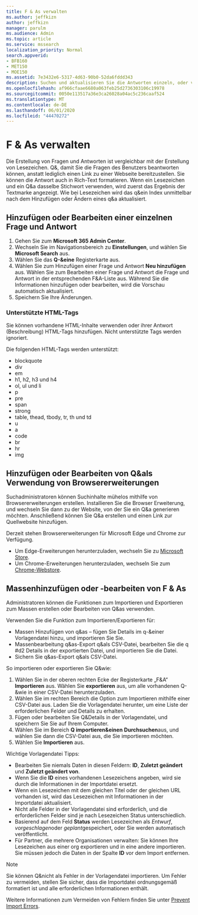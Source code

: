 ```yaml
---
title: F & As verwalten
ms.author: jeffkizn
author: jeffkizn
manager: parulm
ms.audience: Admin
ms.topic: article
ms.service: mssearch
localization_priority: Normal
search.appverid:
- BFB160
- MET150
- MOE150
ms.assetid: 7e3432e6-5317-4d63-90b0-52da6fddd343
description: Suchen und aktualisieren Sie die Antworten einzeln, oder verwenden Sie die verfügbaren Microsoft-Such Tools, um Q&als alle gleichzeitig zu bearbeiten.
ms.openlocfilehash: af966cfaae6680a063feb25d2736303106c19978
ms.sourcegitcommit: 0050e113517a36e3ca26028a04ac5c236caaf524
ms.translationtype: MT
ms.contentlocale: de-DE
ms.lasthandoff: 06/01/2020
ms.locfileid: "44470272"
---
```

# <a name="manage-qas"></a>F & As verwalten

Die Erstellung von Fragen und Antworten ist vergleichbar mit der Erstellung von Lesezeichen. Q&, damit Sie die Fragen des Benutzers beantworten können, anstatt lediglich einen Link zu einer Webseite bereitzustellen. Sie können die Antwort auch in Rich-Text formatieren. Wenn ein Lesezeichen und ein Q&a dasselbe Stichwort verwenden, wird zuerst das Ergebnis der Textmarke angezeigt. Wie bei Lesezeichen wird das q&ein Index unmittelbar nach dem Hinzufügen oder Ändern eines q&a aktualisiert.

## <a name="add-or-edit-a-single-qa"></a>Hinzufügen oder Bearbeiten einer einzelnen Frage und Antwort

1. Gehen Sie zum **Microsoft 365 Admin Center**.
1. Wechseln Sie im Navigationsbereich zu **Einstellungen**, und wählen Sie **Microsoft Search** aus.
1. Wählen Sie das **Q-&eine** Registerkarte aus.
1. Wählen Sie zum Hinzufügen einer Frage und Antwort **Neu hinzufügen** aus.
Wählen Sie zum Bearbeiten einer Frage und Antwort die Frage und Antwort in der entsprechenden F&A-Liste aus. Während Sie die Informationen hinzufügen oder bearbeiten, wird die Vorschau automatisch aktualisiert.
1. Speichern Sie Ihre Änderungen.

### <a name="supported-html-tags"></a>Unterstützte HTML-Tags

Sie können vorhandene HTML-Inhalte verwenden oder ihrer Antwort (Beschreibung) HTML-Tags hinzufügen. Nicht unterstützte Tags werden ignoriert.

Die folgenden HTML-Tags werden unterstützt:

- blockquote
- div
- em
- h1, h2, h3 und h4
- ol, ul und li
- p
- pre
- span
- strong
- table, thead, tbody, tr, th und td
- u
- a
- code
- br
- hr
- img

## <a name="add-or-edit-qas-using-browser-extensions"></a>Hinzufügen oder Bearbeiten von Q&als Verwendung von Browsererweiterungen

Suchadministratoren können Suchinhalte mühelos mithilfe von Browsererweiterungen erstellen. Installieren Sie die Browser Erweiterung, und wechseln Sie dann zu der Website, von der Sie ein Q&a generieren möchten. Anschließend können Sie Q&a erstellen und einen Link zur Quellwebsite hinzufügen.

Derzeit stehen Browsererweiterungen für Microsoft Edge und Chrome zur Verfügung.

- Um Edge-Erweiterungen herunterzuladen, wechseln Sie zu [Microsoft Store](https://www.microsoft.com/p/microsoft-search-content-creator/9nrqdbcbwq55?activetab=pivot:overviewtab).
- Um Chrome-Erweiterungen herunterzuladen, wechseln Sie zum [Chrome-Webstore](https://chrome.google.com/webstore/detail/microsoft-search-content/nocnablpaoeecfmfnjoheefkogmleipm).

## <a name="bulk-add-or-edit-qas"></a>Massenhinzufügen oder -bearbeiten von F & As

Administratoren können die Funktionen zum Importieren und Exportieren zum Massen erstellen oder Bearbeiten von Q&as verwenden.

Verwenden Sie die Funktion zum Importieren/Exportieren für:

- Massen Hinzufügen von q&as – fügen Sie Details im q-&einer Vorlagendatei hinzu, und importieren Sie Sie.
- Massenbearbeitung q&as-Export q&als CSV-Datei, bearbeiten Sie die q #d2 Details in der exportierten Datei, und importieren Sie die Datei.
- Sichern Sie q&as-Export q&als CSV-Datei.

So importieren oder exportieren Sie Q&wie:

1. Wählen Sie in der oberen rechten Ecke der Registerkarte „F&A“ **Importieren** aus.
Wählen Sie **exportieren** aus, um alle vorhandenen Q-&wie in einer CSV-Datei herunterzuladen.
1. Wählen Sie im rechten Bereich die Option zum Importieren mithilfe einer CSV-Datei aus. Laden Sie die Vorlagendatei herunter, um eine Liste der erforderlichen Felder und Details zu erhalten.
1. Fügen oder bearbeiten Sie Q&Details in der Vorlagendatei, und speichern Sie Sie auf Ihrem Computer.
1. Wählen Sie im Bereich **Q importieren&einen** **Durchsuchen**aus, und wählen Sie dann die CSV-Datei aus, die Sie importieren möchten.
1. Wählen Sie **Importieren** aus.

Wichtige Vorlagendatei Tipps:

- Bearbeiten Sie niemals Daten in diesen Feldern: **ID**, **Zuletzt geändert** und **Zuletzt geändert von**.
- Wenn Sie die **ID** eines vorhandenen Lesezeichens angeben, wird sie durch die Informationen in der Importdatei ersetzt.
- Wenn ein Lesezeichen mit dem gleichen Titel oder der gleichen URL vorhanden ist, wird das Lesezeichen mit Informationen in der Importdatei aktualisiert.
- Nicht alle Felder in der Vorlagendatei sind erforderlich, und die erforderlichen Felder sind je nach Lesezeichen Status unterschiedlich.
- Basierend auf dem Feld **Status** werden Lesezeichen als *Entwurf*, *vorgeschlagen*oder *geplant*gespeichert, oder Sie werden automatisch veröffentlicht.
- Für Partner, die mehrere Organisationen verwalten: Sie können Ihre Lesezeichen aus einer org exportieren und in eine andere importieren. Sie müssen jedoch die Daten in der Spalte **ID** vor dem Import entfernen.

> [!NOTE]
> Sie können Q&nicht als Fehler in der Vorlagendatei importieren. Um Fehler zu vermeiden, stellen Sie sicher, dass die Importdatei ordnungsgemäß formatiert ist und alle erforderlichen Informationen enthält.

Weitere Informationen zum Vermeiden von Fehlern finden Sie unter [Prevent Import Errors](manage-bookmarks.md#prevent-import-errors).
